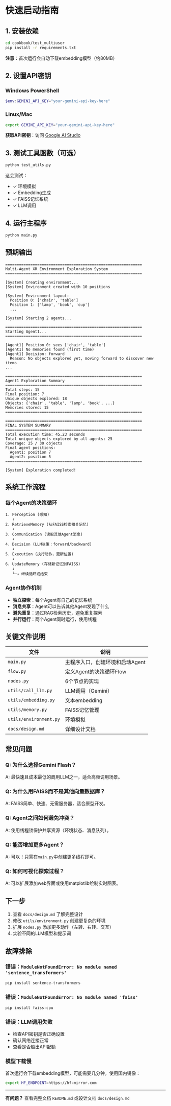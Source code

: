 # 快速启动指南

## 1. 安装依赖

```bash
cd cookbook/test_multiuser
pip install -r requirements.txt
```

**注意**：首次运行会自动下载embedding模型（约80MB）

## 2. 设置API密钥

### Windows PowerShell
```powershell
$env:GEMINI_API_KEY="your-gemini-api-key-here"
```

### Linux/Mac
```bash
export GEMINI_API_KEY="your-gemini-api-key-here"
```

**获取API密钥**：访问 [Google AI Studio](https://aistudio.google.com/app/apikey)

## 3. 测试工具函数（可选）

```bash
python test_utils.py
```

这会测试：
- ✓ 环境模拟
- ✓ Embedding生成
- ✓ FAISS记忆系统
- ✓ LLM调用

## 4. 运行主程序

```bash
python main.py
```

## 预期输出

```
============================================================
Multi-Agent XR Environment Exploration System
============================================================

[System] Creating environment...
[System] Environment created with 10 positions

[System] Environment layout:
  Position 0: ['chair', 'table']
  Position 1: ['lamp', 'book', 'cup']
  ...

[System] Starting 2 agents...

============================================================
Starting Agent1...
============================================================

[Agent1] Position 0: sees ['chair', 'table']
[Agent1] No memories found (first time)
[Agent1] Decision: forward
  Reason: No objects explored yet, moving forward to discover new items
...

============================================================
Agent1 Exploration Summary
============================================================
Total steps: 15
Final position: 7
Unique objects explored: 18
Objects: {'chair', 'table', 'lamp', 'book', ...}
Memories stored: 15
============================================================

============================================================
FINAL SYSTEM SUMMARY
============================================================
Total execution time: 45.23 seconds
Total unique objects explored by all agents: 25
Coverage: 25 / 30 objects
Final agent positions:
  Agent1: position 7
  Agent2: position 5
============================================================

[System] Exploration completed!
```

## 系统工作流程

### 每个Agent的决策循环

```
1. Perception (感知)
   ↓
2. RetrieveMemory (从FAISS检索相关记忆)
   ↓
3. Communication (读取其他Agent消息)
   ↓
4. Decision (LLM决策：forward/backward)
   ↓
5. Execution (执行动作，更新位置)
   ↓
6. UpdateMemory (存储新记忆到FAISS)
   ↓
   └─→ 继续循环或结束
```

### Agent协作机制

- **独立探索**：每个Agent有自己的记忆系统
- **消息共享**：Agent可以告诉其他Agent发现了什么
- **避免重复**：通过RAG检索历史，避免重复探索
- **并行运行**：两个Agent同时运行，使用线程

## 关键文件说明

| 文件 | 说明 |
|------|------|
| `main.py` | 主程序入口，创建环境和启动Agent |
| `flow.py` | 定义Agent的决策循环Flow |
| `nodes.py` | 6个节点的实现 |
| `utils/call_llm.py` | LLM调用（Gemini） |
| `utils/embedding.py` | 文本embedding |
| `utils/memory.py` | FAISS记忆管理 |
| `utils/environment.py` | 环境模拟 |
| `docs/design.md` | 详细设计文档 |

## 常见问题

### Q: 为什么选择Gemini Flash？
A: 最快速且成本最低的商用LLM之一，适合高频调用场景。

### Q: 为什么用FAISS而不是其他向量数据库？
A: FAISS简单、快速、无需服务器，适合原型开发。

### Q: Agent之间如何避免冲突？
A: 使用线程锁保护共享资源（环境状态、消息队列）。

### Q: 能否增加更多Agent？
A: 可以！只需在`main.py`中创建更多线程即可。

### Q: 如何可视化探索过程？
A: 可以扩展添加web界面或使用matplotlib绘制实时图表。

## 下一步

1. 查看 `docs/design.md` 了解完整设计
2. 修改 `utils/environment.py` 创建更复杂的环境
3. 扩展 `nodes.py` 添加更多动作（左转、右转、交互）
4. 实验不同的LLM模型和提示词

## 故障排除

### 错误：`ModuleNotFoundError: No module named 'sentence_transformers'`
```bash
pip install sentence-transformers
```

### 错误：`ModuleNotFoundError: No module named 'faiss'`
```bash
pip install faiss-cpu
```

### 错误：LLM调用失败
- 检查API密钥是否正确设置
- 确认网络连接正常
- 查看是否超出API配额

### 模型下载慢
首次运行会下载embedding模型，可能需要几分钟。使用国内镜像：
```bash
export HF_ENDPOINT=https://hf-mirror.com
```

---

**有问题？** 查看完整文档 `README.md` 或设计文档 `docs/design.md`

